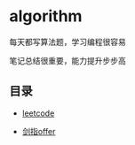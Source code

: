 # algorithm
  每天都写算法题，学习编程很容易
  
  笔记总结很重要，能力提升步步高
 ## 目录
 
* [leetcode](#leetcode)

* [剑指offer](#剑指offer)
